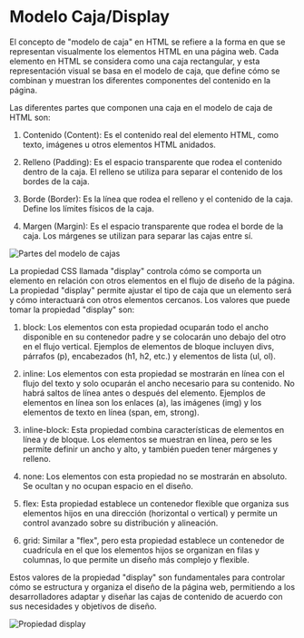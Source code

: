 # Modelo Caja/Display

El concepto de "modelo de caja" en HTML se refiere a la forma en que se representan visualmente los elementos HTML en una página web. Cada elemento en HTML se considera como una caja rectangular, y esta representación visual se basa en el modelo de caja, que define cómo se combinan y muestran los diferentes componentes del contenido en la página.

Las diferentes partes que componen una caja en el modelo de caja de HTML son:

1. Contenido (Content): Es el contenido real del elemento HTML, como texto, imágenes u otros elementos HTML anidados.

2. Relleno (Padding): Es el espacio transparente que rodea el contenido dentro de la caja. El relleno se utiliza para separar el contenido de los bordes de la caja.

3. Borde (Border): Es la línea que rodea el relleno y el contenido de la caja. Define los límites físicos de la caja.

4. Margen (Margin): Es el espacio transparente que rodea el borde de la caja. Los márgenes se utilizan para separar las cajas entre sí.

![Partes del modelo de cajas](https://www.arkaitzgarro.com/css2/images/cap04/boxmodel_2d.png)




La propiedad CSS llamada "display" controla cómo se comporta un elemento en relación con otros elementos en el flujo de diseño de la página. La propiedad "display" permite ajustar el tipo de caja que un elemento será y cómo interactuará con otros elementos cercanos. Los valores que puede tomar la propiedad "display" son:

1. block: Los elementos con esta propiedad ocuparán todo el ancho disponible en su contenedor padre y se colocarán uno debajo del otro en el flujo vertical. Ejemplos de elementos de bloque incluyen divs, párrafos (p), encabezados (h1, h2, etc.) y elementos de lista (ul, ol).

2. inline: Los elementos con esta propiedad se mostrarán en línea con el flujo del texto y solo ocuparán el ancho necesario para su contenido. No habrá saltos de línea antes o después del elemento. Ejemplos de elementos en línea son los enlaces (a), las imágenes (img) y los elementos de texto en línea (span, em, strong).

3. inline-block: Esta propiedad combina características de elementos en línea y de bloque. Los elementos se muestran en línea, pero se les permite definir un ancho y alto, y también pueden tener márgenes y relleno.

4. none: Los elementos con esta propiedad no se mostrarán en absoluto. Se ocultan y no ocupan espacio en el diseño.

5. flex: Esta propiedad establece un contenedor flexible que organiza sus elementos hijos en una dirección (horizontal o vertical) y permite un control avanzado sobre su distribución y alineación.

6. grid: Similar a "flex", pero esta propiedad establece un contenedor de cuadrícula en el que los elementos hijos se organizan en filas y columnas, lo que permite un diseño más complejo y flexible.

Estos valores de la propiedad "display" son fundamentales para controlar cómo se estructura y organiza el diseño de la página web, permitiendo a los desarrolladores adaptar y diseñar las cajas de contenido de acuerdo con sus necesidades y objetivos de diseño.

![Propiedad display](https://res.cloudinary.com/practicaldev/image/fetch/s--165xtT0Q--/c_imagga_scale,f_auto,fl_progressive,h_900,q_auto,w_1600/https://dev-to-uploads.s3.amazonaws.com/uploads/articles/h0y0cf2fj9m16wpv7y2n.jpg)